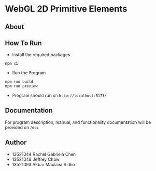 # WebGL 2D Primitive Elements

## About

## How To Run
- Install the required packages
```bash
npm ci
```

- Run the Program
```bash
npm run build
npm run preview
```

- Program should run on `http://localhost:5173/`

## Documentation
For program description, manual, and functionality documentation will be provided on `/doc`

## Author
- 13521044 Rachel Gabriela Chen
- 13521046 Jeffrey Chow
- 13521093 Akbar Maulana Ridho